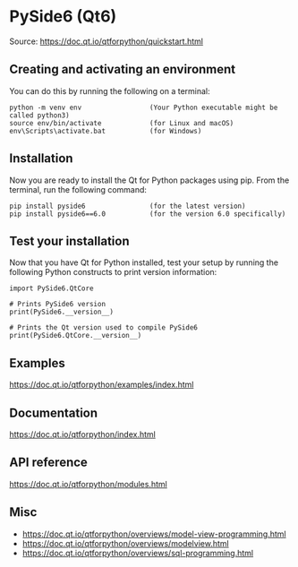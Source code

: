 # PySide6 (Qt6)

Source: https://doc.qt.io/qtforpython/quickstart.html

## Creating and activating an environment

You can do this by running the following on a terminal:

```
python -m venv env                 (Your Python executable might be called python3)
source env/bin/activate            (for Linux and macOS)
env\Scripts\activate.bat           (for Windows)
```

## Installation

Now you are ready to install the Qt for Python packages using pip. From the terminal, run the following command:

```
pip install pyside6                (for the latest version)
pip install pyside6==6.0           (for the version 6.0 specifically)
```

## Test your installation

Now that you have Qt for Python installed, test your setup by running the following Python constructs to print version information:

```
import PySide6.QtCore

# Prints PySide6 version
print(PySide6.__version__)

# Prints the Qt version used to compile PySide6
print(PySide6.QtCore.__version__)
```

## Examples

https://doc.qt.io/qtforpython/examples/index.html

## Documentation

https://doc.qt.io/qtforpython/index.html

## API reference

https://doc.qt.io/qtforpython/modules.html

## Misc

- https://doc.qt.io/qtforpython/overviews/model-view-programming.html
- https://doc.qt.io/qtforpython/overviews/modelview.html
- https://doc.qt.io/qtforpython/overviews/sql-programming.html
